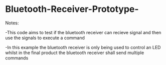 # Bluetooth-Receiver-Prototype-

Notes:

-This code aims to test if the bluetooth receiver can recieve signal and then use the signals to execute a command 

-In this example the bluetooth receiver is only being used to control an LED whilst in the final product the bluetooth receiver shall send multiple commands


